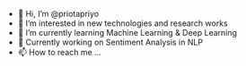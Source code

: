 - 👋 Hi, I’m @priotapriyo
- 👀 I’m interested in new technologies and research works
- 🌱 I’m currently learning Machine Learning & Deep Learning
- 💞 Currently working on Sentiment Analysis in NLP
- 📫 How to reach me ...

<!---
priotapriyo/priotapriyo is a ✨ special ✨ repository because its `README.md` (this file) appears on your GitHub profile.
You can click the Preview link to take a look at your changes.
--->

